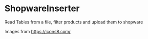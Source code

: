# ShopwareInserter
Read Tables from a file, filter products and upload them to shopware

Images from https://icons8.com/
